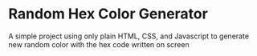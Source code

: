 # Random Hex Color Generator

A simple project using only plain HTML, CSS, and Javascript to generate new random color with the hex code written on screen 